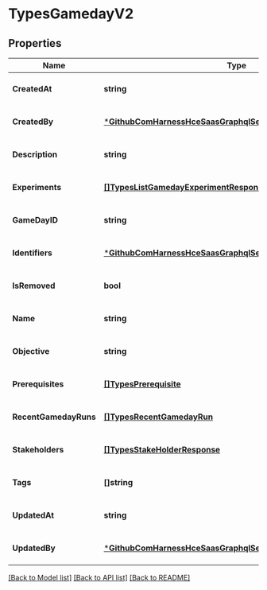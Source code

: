 # TypesGamedayV2

## Properties
Name | Type | Description | Notes
------------ | ------------- | ------------- | -------------
**CreatedAt** | **string** |  | [optional] [default to null]
**CreatedBy** | [***GithubComHarnessHceSaasGraphqlServerGraphModelUserDetails**](github_com_harness_hce-saas_graphql_server_graph_model.UserDetails.md) |  | [optional] [default to null]
**Description** | **string** |  | [optional] [default to null]
**Experiments** | [**[]TypesListGamedayExperimentResponse**](types.ListGamedayExperimentResponse.md) |  | [optional] [default to null]
**GameDayID** | **string** |  | [optional] [default to null]
**Identifiers** | [***GithubComHarnessHceSaasGraphqlServerGraphModelIdentifiers**](github_com_harness_hce-saas_graphql_server_graph_model.Identifiers.md) |  | [optional] [default to null]
**IsRemoved** | **bool** |  | [optional] [default to null]
**Name** | **string** |  | [optional] [default to null]
**Objective** | **string** |  | [optional] [default to null]
**Prerequisites** | [**[]TypesPrerequisite**](types.Prerequisite.md) |  | [optional] [default to null]
**RecentGamedayRuns** | [**[]TypesRecentGamedayRun**](types.RecentGamedayRun.md) |  | [optional] [default to null]
**Stakeholders** | [**[]TypesStakeHolderResponse**](types.StakeHolderResponse.md) |  | [optional] [default to null]
**Tags** | **[]string** |  | [optional] [default to null]
**UpdatedAt** | **string** |  | [optional] [default to null]
**UpdatedBy** | [***GithubComHarnessHceSaasGraphqlServerGraphModelUserDetails**](github_com_harness_hce-saas_graphql_server_graph_model.UserDetails.md) |  | [optional] [default to null]

[[Back to Model list]](../README.md#documentation-for-models) [[Back to API list]](../README.md#documentation-for-api-endpoints) [[Back to README]](../README.md)

